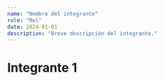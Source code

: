 ```yaml
---
name: "Nombre del integrante"
role: "Rol"
date: 2024-01-01
description: "Breve descripción del integrante."
---
```

# Integrante 1